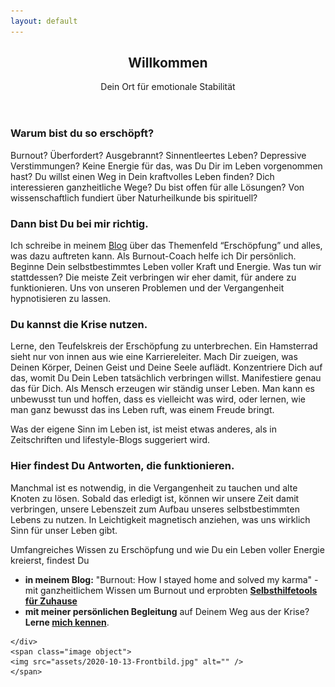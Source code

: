 ```yaml
---
layout: default
---
```


  <section id="banner">
	<div class="content">
	<header>
	<h1>Willkommen</h1>
	<p>Dein Ort für emotionale Stabilität</p>
	</header>
	<p>
	<p><h3>Warum bist du so erschöpft?</h3> 
		Burnout? Überfordert? Ausgebrannt? Sinnentleertes Leben? Depressive Verstimmungen? Keine Energie für das, was Du Dir im Leben vorgenommen hast? Du willst einen Weg in Dein kraftvolles Leben finden? Dich interessieren ganzheitliche Wege? Du bist offen für alle Lösungen? Von wissenschaftlich fundiert über Naturheilkunde bis spirituell?</p>
		<p><h3>Dann bist Du bei mir richtig.</h3> Ich schreibe in meinem <a href="/blog">Blog</a> über das Themenfeld “Erschöpfung” und alles, was dazu auftreten kann. Als Burnout-Coach helfe ich Dir persönlich. Beginne Dein selbstbestimmtes Leben voller Kraft und Energie. Was tun wir stattdessen? Die meiste Zeit verbringen wir eher damit, für andere zu funktionieren. Uns von unseren Problemen und der Vergangenheit hypnotisieren zu lassen.</p>
		<p><h3>Du kannst die Krise nutzen.</h3> Lerne, den Teufelskreis der Erschöpfung zu unterbrechen. Ein Hamsterrad sieht nur von innen aus wie eine Karriereleiter. Mach Dir zueigen, was Deinen Körper, Deinen Geist und Deine Seele auflädt. Konzentriere Dich auf das, womit Du Dein Leben tatsächlich verbringen willst. Manifestiere genau das für Dich. Als Mensch erzeugen wir ständig unser Leben. Man kann es unbewusst tun und hoffen, dass es vielleicht was wird, oder lernen, wie man ganz bewusst das ins Leben ruft, was einem Freude bringt.</p>
		<p>Was der eigene Sinn im Leben ist, ist meist etwas anderes, als in Zeitschriften und lifestyle-Blogs suggeriert wird.</p>
		<h3 id="hier-findest-du-antworten-die-funktionieren">Hier findest Du Antworten, die funktionieren.</h3>
	<p>Manchmal ist es notwendig, in die Vergangenheit zu tauchen und alte Knoten zu lösen. Sobald das erledigt ist, können wir unsere Zeit damit verbringen, unsere Lebenszeit zum Aufbau unseres selbstbestimmten Lebens zu nutzen. In Leichtigkeit magnetisch anziehen, was uns wirklich Sinn für unser Leben gibt.</p>
		<p>Umfangreiches Wissen zu Erschöpfung und wie Du ein Leben voller Energie kreierst, findest Du</p>
		<ul>
	<li><strong>in meinem Blog:</strong> "Burnout: How I stayed home and solved my karma" - mit ganzheitlichem Wissen um Burnout und erprobten <strong><a href="/blog.html">Selbsthilfetools für Zuhause</a></strong></li>
	<li><strong>mit meiner persönlichen Begleitung</strong> auf Deinem Weg aus der Krise? <strong>Lerne <a href="/about/">mich kennen</a></strong>.</li>
	</ul>
	</p>

	</div>
	<span class="image object">
	<img src="assets/2020-10-13-Frontbild.jpg" alt="" />
	</span>
</section>
